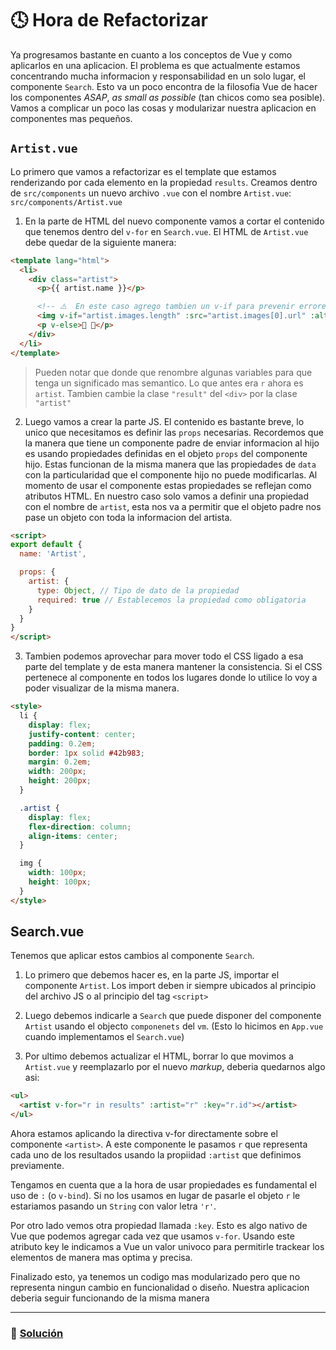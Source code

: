 # 🕓 Hora de Refactorizar

Ya progresamos bastante en cuanto a los conceptos de Vue y como aplicarlos en una aplicacion. El problema es que actualmente estamos concentrando mucha informacion y responsabilidad en un solo lugar, el componente `Search`. Esto va un poco encontra de la filosofia Vue de hacer los componentes *ASAP*, *as small as possible* (tan chicos como sea posible). Vamos a complicar un poco las cosas y modularizar nuestra aplicacion en componentes mas pequeños.


## `Artist.vue`

Lo primero que vamos a refactorizar es el template que estamos renderizando por cada elemento en la propiedad `results`. Creamos dentro de `src/components` un nuevo archivo `.vue` con el nombre `Artist.vue`: `src/components/Artist.vue`

1. En la parte de HTML del nuevo componente vamos a cortar el contenido que tenemos dentro del `v-for` en `Search.vue`. El HTML de `Artist.vue` debe quedar de la siguiente manera:

```html
<template lang="html">
  <li>
    <div class="artist">
      <p>{{ artist.name }}</p>

      <!-- ⚠️  En este caso agrego tambien un v-if para prevenir errores ya que la propiedad images puede venir vacia -->
      <img v-if="artist.images.length" :src="artist.images[0].url" :alt="artist.name">
      <p v-else>🚫 🌅</p>
    </div>
  </li>
</template>
```

> Pueden notar que donde que renombre algunas variables para que tenga un significado mas semantico. Lo que antes era `r` ahora es `artist`. Tambien cambie la clase `"result"` del `<div>` por la clase `"artist"`

2. Luego vamos a crear la parte JS. El contenido es bastante breve, lo unico que necesitamos es definir las `props` necesarias. Recordemos que la manera que tiene un componente padre de enviar informacion al hijo es usando propiedades definidas en el objeto `props` del componente hijo.
Estas funcionan de la misma manera que las propiedades de `data` con la particularidad que el componente hijo no puede modificarlas. Al momento de usar el componente estas propiedades se reflejan como atributos HTML.
En nuestro caso solo vamos a definir una propiedad con el nombre de `artist`, esta nos va a permitir que el objeto padre nos pase un objeto con toda la informacion del artista.

```html
<script>
export default {
  name: 'Artist',

  props: {
    artist: {
      type: Object, // Tipo de dato de la propiedad
      required: true // Establecemos la propiedad como obligatoria
    }
  }
}
</script>
```

3. Tambien podemos aprovechar para mover todo el CSS ligado a esa parte del template y de esta manera mantener la consistencia. Si el CSS pertenece al componente en todos los lugares donde lo utilice lo voy a poder visualizar de la misma manera.

```html
<style>
  li {
    display: flex;
    justify-content: center;
    padding: 0.2em;
    border: 1px solid #42b983;
    margin: 0.2em;
    width: 200px;
    height: 200px;
  }

  .artist {
    display: flex;
    flex-direction: column;
    align-items: center;
  }

  img {
    width: 100px;
    height: 100px;
  }
</style>
```

## Search.vue

Tenemos que aplicar estos cambios al componente `Search`.

1. Lo primero que debemos hacer es, en la parte JS, importar el componente `Artist`. Los import deben ir siempre ubicados al principio del archivo JS o al principio del tag `<script>`

2. Luego debemos indicarle a `Search` que puede disponer del componente `Artist` usando el objecto `componenets` del `vm`. (Esto lo hicimos en `App.vue` cuando implementamos el `Search.vue`)

3. Por ultimo debemos actualizar el HTML, borrar lo que movimos a `Artist.vue` y reemplazarlo por el nuevo *markup*, deberia quedarnos algo asi:

```html
<ul>
  <artist v-for="r in results" :artist="r" :key="r.id"></artist>
</ul>
```

Ahora estamos aplicando la directiva v-for directamente sobre el componente `<artist>`. A este componente le pasamos `r` que representa cada uno de los resultados usando la propiidad `:artist` que definimos previamente.

Tengamos en cuenta que a la hora de usar propiedades es fundamental el uso de `:` (o `v-bind`). Si no los usamos en lugar de pasarle el objeto `r` le estariamos pasando un `String` con valor letra `'r'`.

Por otro lado vemos otra propiedad llamada `:key`. Esto es algo nativo de Vue que podemos agregar cada vez que usamos `v-for`. Usando este atributo key le indicamos a Vue un valor univoco para permitirle trackear los elementos de manera mas optima y precisa.

Finalizado esto, ya tenemos un codigo mas modularizado pero que no representa ningun cambio en funcionalidad o diseño. Nuestra aplicacion deberia seguir funcionando de la misma manera

___
### 📝 [Solución](https://github.com/ianaya89/workshop-vuejs/blob/master/hints/12.md)
